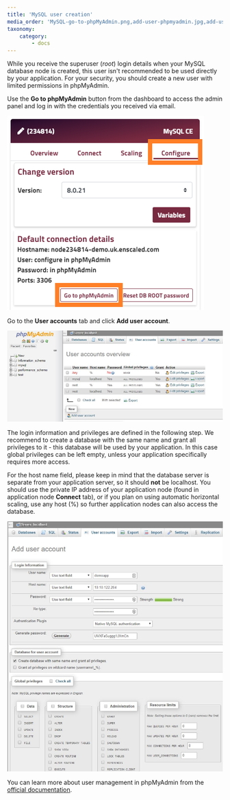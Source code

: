 ```yaml
---
title: 'MySQL user creation'
media_order: 'MySQL-go-to-phpMyAdmin.png,add-user-phpmyadmin.jpg,add-user-phpmyadmin-2.jpg'
taxonomy:
    category:
        - docs
---
```


While you receive the superuser (_root_) login details when your MySQL database node is created, this user isn't recommended to be used directly by your application. For your security, you should create a new user with limited permissions in phpMyAdmin.

Use the **Go to phpMyAdmin** button from the dashboard to access the admin panel and log in with the credentials you received via email.

![](MySQL-go-to-phpMyAdmin.png)

Go to the **User accounts** tab and click **Add user account**.

![](add-user-phpmyadmin.jpg)

The login information and privileges are defined in the following step. We recommend to create a database with the same name and grant all privileges to it - this database will be used by your application. In this case global privileges can be left empty, unless your application specifically requires more access.

For the host name field, please keep in mind that the database server is separate from your application server, so it should **not** be localhost. You should use the private IP address of your application node (found in application node **Connect** tab), or if you plan on using automatic horizontal scaling, use any host (%) so further application nodes can also access the database.

![](add-user-phpmyadmin-2.jpg)

You can learn more about user management in phpMyAdmin from the [official documentation](https://docs.phpmyadmin.net/en/latest/privileges.html).